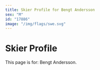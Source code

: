 ```yaml
---
title: Skier Profile for Bengt Andersson
sex: "M"
id: "17886"
image: "/img/flags/swe.svg" 
---
```


# Skier Profile

This page is for: Bengt Andersson.
    